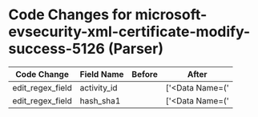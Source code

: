# Code Changes for microsoft-evsecurity-xml-certificate-modify-success-5126 (Parser)

| Code Change | Field Name | Before | After |
|-------------|------------|--------|-------|
| edit_regex_field | activity_id |  | ['<Data Name=(\'|")CAConfigurationId(\'|")>({activity_id}[^<]+)'] |
| edit_regex_field | hash_sha1 |  | ['<Data Name=(\'|")NewSigningCertificateHash(\'|")>({hash_sha1}[^<]+)'] |